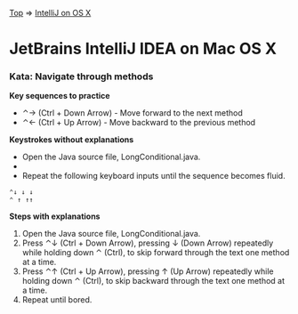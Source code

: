[Top](README.md) => [IntelliJ on OS X](ij-osx.md)

# JetBrains IntelliJ IDEA on Mac OS X

### Kata: Navigate through methods

**Key sequences to practice**

- ⌃→ (Ctrl + Down Arrow) - Move forward to the next method
- ⌃← (Ctrl + Up Arrow) - Move backward to the previous method

**Keystrokes without explanations**

- Open the Java source file, LongConditional.java.
-
- Repeat the following keyboard inputs until the sequence becomes fluid.
```
⌃↓ ↓ ↓
⌃ ↑ ↑↑
```

**Steps with explanations**

1. Open the Java source file, LongConditional.java.
1. Press ⌃↓ (Ctrl + Down Arrow), pressing ↓ (Down Arrow) repeatedly while holding down ⌃ (Ctrl), to skip forward through the text one method at a time.
1. Press ⌃↑ (Ctrl + Up Arrow), pressing ↑ (Up Arrow) repeatedly while holding down ⌃ (Ctrl), to skip backward through the text one method at a time.
1. Repeat until bored.

